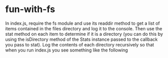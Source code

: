 # fun-with-fs

In index.js, require the fs module and use its readdir method to get a list of items contained in the files directory and log it to the console. Then use the stat method on each item to determine if it is a directory (you can do this by using the isDirectory method of the Stats instance passed to the callback you pass to stat). Log the contents of each directory recursively so that when you run index.js you see something like the following
